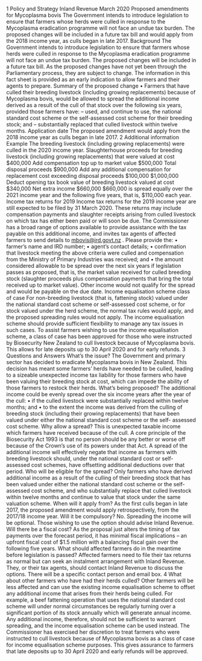 1 Policy and Strategy Inland Revenue March 2020 Proposed amendments for Mycoplasma bovis The Government intends to introduce legislation to ensure that farmers whose herds were culled in response to the Mycoplasma eradication programme will not face an undue tax burden. The proposed changes will be included in a future tax bill and would apply from the 2018 income year, as culls began in late 2017. Background The Government intends to introduce legislation to ensure that farmers whose herds were culled in response to the Mycoplasma eradication programme will not face an undue tax burden. The proposed changes will be included in a future tax bill. As the proposed changes have not yet been through the Parliamentary process, they are subject to change. The information in this fact sheet is provided as an early indication to allow farmers and their agents to prepare. Summary of the proposed change • Farmers that have culled their breeding livestock (including growing replacements) because of Mycoplasma bovis, would be allowed to spread the additional income derived as a result of the cull of that stock over the following six years, provided those farmers have: – used, and continue to use, the national standard cost scheme or the self-assessed cost scheme for their breeding stock; and – substantially replaced that culled livestock within twelve months. Application date The proposed amendment would apply from the 2018 income year as culls began in late 2017. 2 Additional information Example The breeding livestock (including growing replacements) were culled in the 2020 income year. Slaughterhouse proceeds for breeding livestock (including growing replacements) that were valued at cost $400,000 Add compensation top up to market value $500,000 Total disposal proceeds $900,000 Add any additional compensation for replacement cost exceeding disposal proceeds $100,000 $1,000,000 Deduct opening tax book value of breeding livestock valued at cost $340,000 Net extra income $660,000 $660,000 is spread equally over the 2021 income year and the following five years, that is, $110,000 each year. Income tax returns for 2019 Income tax returns for the 2019 income year are still expected to be filed by 31 March 2020. These returns may include compensation payments and slaughter receipts arising from culled livestock on which tax has either been paid or will soon be due. The Commissioner has a broad range of options available to provide assistance with the tax payable on this additional income, and invites tax agents of affected farmers to send details to mbovis@ird.govt.nz . Please provide the: • farmer’s name and IRD number; • agent’s contact details; • confirmation that livestock meeting the above criteria were culled and compensation from the Ministry of Primary Industries was received; and • the amount considered allowable to be spread over the next six years if legislation passes as proposed, that is, the market value received for culled breeding stock (slaughter proceeds plus compensation payments that bring the total received up to market value). Other income would not qualify for the spread and would be payable on the due date. Income equalisation scheme class of case For non-breeding livestock (that is, fattening stock) valued under the national standard cost scheme or self-assessed cost scheme, or for stock valued under the herd scheme, the normal tax rules would apply, and the proposed spreading rules would not apply. The income equalisation scheme should provide sufficient flexibility to manage any tax issues in such cases. To assist farmers wishing to use the income equalisation scheme, a class of case has been approved for those who were instructed by Biosecurity New Zealand to cull livestock because of Mycoplasma bovis. This allows for late deposits up to 30 April 2020 and for early refunds. 3 Questions and Answers What’s the issue? The Government and primary sector has decided to eradicate Mycoplasma bovis in New Zealand. This decision has meant some farmers’ herds have needed to be culled, leading to a sizeable unexpected income tax liability for those farmers who have been valuing their breeding stock at cost, which can impede the ability of those farmers to restock their herds. What’s being proposed? The additional income could be evenly spread over the six income years after the year of the cull: • if the culled livestock were substantially replaced within twelve months; and • to the extent the income was derived from the culling of breeding stock (including their growing replacements) that have been valued under either the national standard cost scheme or the self- assessed cost scheme. Why allow a spread? This is unexpected taxable income which farmers have received because of the cull. A core principle of the Biosecurity Act 1993 is that no person should be any better or worse off because of the Crown’s use of its powers under that Act. A spread of the additional income will effectively negate that income as farmers with breeding livestock should, under the national standard cost or self-assessed cost schemes, have offsetting additional deductions over that period. Who will be eligible for the spread? Only farmers who have derived additional income as a result of the culling of their breeding stock that has been valued under either the national standard cost scheme or the self-assessed cost scheme, and who substantially replace that culled livestock within twelve months and continue to value that stock under the same valuation scheme. When will it apply from? As the first culls began in late 2017, the proposed amendment would apply retrospectively, from the 2017/18 income year. Will it be compulsory? No. Spreading the income will be optional. Those wishing to use the option should advise Inland Revenue. Will there be a fiscal cost? As the proposal just alters the timing of tax payments over the forecast period, it has minimal fiscal implications – an upfront fiscal cost of $1.5 million with a balancing fiscal gain over the following five years. What should affected farmers do in the meantime before legislation is passed? Affected farmers need to file their tax returns as normal but can seek an instalment arrangement with Inland Revenue. They, or their tax agents, should contact Inland Revenue to discuss the options. There will be a specific contact person and email box. 4 What about other farmers who have had their herds culled? Other farmers will be less affected and can use the existing income equalisation scheme to offset any additional income that arises from their herds being culled. For example, a beef fattening operation that uses the national standard cost scheme will under normal circumstances be regularly turning over a significant portion of its stock annually which will generate annual income. Any additional income, therefore, should not be sufficient to warrant spreading, and the income equalisation scheme can be used instead. The Commissioner has exercised her discretion to treat farmers who were instructed to cull livestock because of Mycoplasma bovis as a class of case for income equalisation scheme purposes. This gives assurance to farmers that late deposits up to 30 April 2020 and early refunds will be approved.